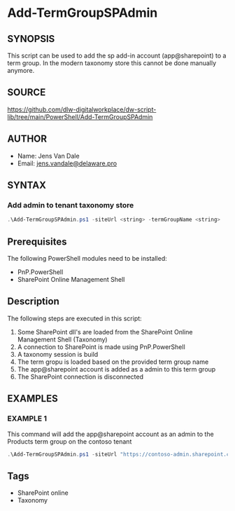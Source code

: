 # Add-TermGroupSPAdmin

## SYNOPSIS
This script can be used to add the sp add-in account (app@sharepoint) to a term group. In the modern taxonomy store this cannot be done manually anymore.

## SOURCE
https://github.com/dlw-digitalworkplace/dw-script-lib/tree/main/PowerShell/Add-TermGroupSPAdmin

## AUTHOR
 - Name: Jens Van Dale
 - Email: jens.vandale@delaware.pro

## SYNTAX
### Add admin to tenant taxonomy store
```powershell
.\Add-TermGroupSPAdmin.ps1 -siteUrl <string> -termGroupName <string>
```

## Prerequisites
The following PowerShell modules need to be installed:
 - PnP.PowerShell
 - SharePoint Online Management Shell

## Description
The following steps are executed in this script:
 1. Some SharePoint dll's are loaded from the SharePoint Online Management Shell (Taxonomy)
 2. A connection to SharePoint is made using PnP.PowerShell
 3. A taxonomy session is build
 4. The term gropu is loaded based on the provided term group name
 5. The app@sharepoint account is added as a admin to this term group
 6. The SharePoint connection is disconnected

## EXAMPLES

### EXAMPLE 1
This command will add the app@sharepoint account as an admin to the Products term group on the contoso tenant
```powershell
.\Add-TermGroupSPAdmin.ps1 -siteUrl "https://contoso-admin.sharepoint.com" -termGroupName "Products"
```

## Tags
 * SharePoint online
 * Taxonomy